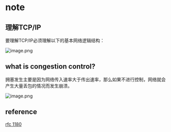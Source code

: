 # note

## 理解TCP/IP

要理解TCP/IP必须理解以下的基本网络逻辑结构：

![image.png](https://p1-juejin.byteimg.com/tos-cn-i-k3u1fbpfcp/ef26d80de1ca40689e3b2cb1fbac2944~tplv-k3u1fbpfcp-watermark.image?)


## what is congestion control?

拥塞发生主要是因为网络传入速率大于传出速率，那么如果不进行控制，网络就会产生大量丢包的情况而发生崩溃。

![image.png](https://p9-juejin.byteimg.com/tos-cn-i-k3u1fbpfcp/018993f676dd47a195f8922b2fa42b51~tplv-k3u1fbpfcp-watermark.image?)



## reference

[rfc 1180](https://www.rfc-editor.org/rfc/rfc1180.txt)
